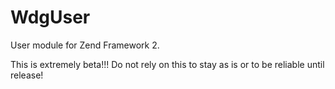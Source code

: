 WdgUser
========

User module for Zend Framework 2.

This is extremely beta!!! 
Do not rely on this to stay as is or to be reliable until release!